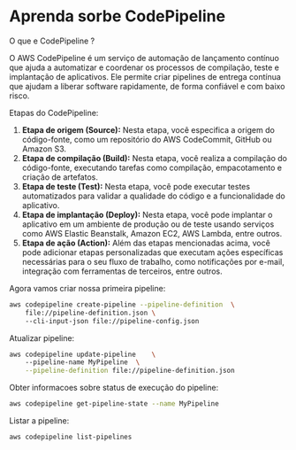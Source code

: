 # Aprenda sorbe CodePipeline

 O que e CodePipeline ?

 O AWS CodePipeline é um serviço de automação de lançamento contínuo que ajuda a automatizar 
 e coordenar os processos de compilação, teste e implantação de aplicativos. 
 Ele permite criar pipelines de entrega contínua que ajudam a liberar software rapidamente, 
 de forma confiável e com baixo risco.

 Etapas do CodePipeline:

 1. **Etapa de origem (Source):** Nesta etapa, você especifica a origem do código-fonte, como um 
 repositório do AWS CodeCommit, GitHub ou Amazon S3.
 2. **Etapa de compilação (Build):** Nesta etapa, você realiza a compilação do código-fonte, 
 executando tarefas como compilação, empacotamento e criação de artefatos.
 3. **Etapa de teste (Test):** Nesta etapa, você pode executar testes automatizados para validar a 
 qualidade do código e a funcionalidade do aplicativo.
 4. **Etapa de implantação (Deploy):** Nesta etapa, você pode implantar o aplicativo em um 
 ambiente de produção ou de teste usando serviços como AWS Elastic Beanstalk, Amazon EC2, 
 AWS Lambda, entre outros.
 5. **Etapa de ação (Action):** Além das etapas mencionadas acima, você pode adicionar etapas 
 personalizadas que executam ações específicas necessárias para o seu fluxo de trabalho, como 
 notificações por e-mail, integração com ferramentas de terceiros, entre outros.

 Agora vamos criar nossa primeira pipeline:

```bash
aws codepipeline create-pipeline --pipeline-definition  \
    file://pipeline-definition.json \ 
    --cli-input-json file://pipeline-config.json
```
Atualizar pipeline:

```bash
aws codepipeline update-pipeline    \ 
    --pipeline-name MyPipeline  \
    --pipeline-definition file://pipeline-definition.json
```

Obter informacoes sobre status de execução do pipeline:

```bash
aws codepipeline get-pipeline-state --name MyPipeline
```
Listar a pipeline:

```bash
aws codepipeline list-pipelines
```

